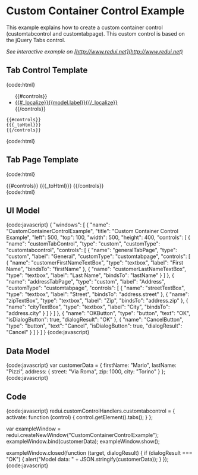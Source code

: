 # Custom Container Control Example

This example explains how to create a custom container control (customtabcontrol and customtabpage). This custom control is based on the jQuery Tabs control.

_See interactive example on [http://www.redui.net](http://www.redui.net)_

## Tab Control Template

{code:html}
<div id="{{id}}_template" class="redui-customtabcontrol-outer{{#model.cssClass}} {{model.cssClass}}{{/model.cssClass}}{{#model.isHidden}} redui-hidden{{/model.isHidden}}">
  <div id="{{id}}" data-name="{{name}}" class="redui-customtabcontrol">
    <ul>
    {{#controls}}
      <li><a href="#{{id}}">{{#_localize}}{{model.label}}{{/_localize}}</a></li>
    {{/controls}}
    </ul>

    {{#controls}}
    {{{_toHtml}}}
    {{/controls}}
  </div>
</div>
{code:html}

## Tab Page Template

{code:html}
<div id="{{id}}_template" class="redui-customtabpage-outer{{#model.cssClass}} {{model.cssClass}}{{/model.cssClass}}{{#model.isHidden}} redui-hidden{{/model.isHidden}}">
  <div id="{{id}}" name="{{name}}" class="redui-customtabpage">
    {{#controls}}
    {{{_toHtml}}}
    {{/controls}}
  </div>
</div>
{code:html}

## UI Model

{code:javascript}
{
    "windows": [
        {
            "name": "CustomContainerControlExample",
            "title": "Custom Container Control Example",
            "left": 500,
            "top": 100,
            "width": 500,
            "height": 400,
            "controls": [
                {
                    "name": "customTabControl",
                    "type": "custom",
                    "customType": "customtabcontrol",
                    "controls": [
                        {
                            "name": "generalTabPage",
                            "type": "custom",
                            "label": "General",
                            "customType": "customtabpage",
                            "controls": [
                                {
                                    "name": "customerFirstNameTextBox",
                                    "type": "textbox",
                                    "label": "First Name",
                                    "bindsTo": "firstName"
                                },
                                {
                                    "name": "customerLastNameTextBox",
                                    "type": "textbox",
                                    "label": "Last Name",
                                    "bindsTo": "lastName"
                                }
                            ]
                        },
                        {
                            "name": "addressTabPage",
                            "type": "custom",
                            "label": "Address",
                            "customType": "customtabpage",
                            "controls": [
                                {
                                    "name": "streetTextBox",
                                    "type": "textbox",
                                    "label": "Street",
                                    "bindsTo": "address.street"
                                },
                                {
                                    "name": "zipTextBox",
                                    "type": "textbox",
                                    "label": "Zip",
                                    "bindsTo": "address.zip"
                                },
                                {
                                    "name": "cityTextBox",
                                    "type": "textbox",
                                    "label": "City",
                                    "bindsTo": "address.city"
                                }
                            ]
                        }
                    ]
                },
                {
                    "name": "OKButton",
                    "type": "button",
                    "text": "OK",
                    "isDialogButton": true,
                    "dialogResult": "OK"
                },
                {
                    "name": "CancelButton",
                    "type": "button",
                    "text": "Cancel",
                    "isDialogButton": true,
                    "dialogResult": "Cancel"
                }
            ]
        }
    ]
}
{code:javascript}

## Data Model

{code:javascript}
var customerData = {
	firstName: "Mario",
	lastName: "Pizzi",
	address: {
		street: "Via Roma",
		zip: 1000,
		city: "Torino"
	}
};
{code:javascript}

## Code

{code:javascript}
redui.customControlHandlers.customtabcontrol = {
	activate: function (control) {
		control.getElement().tabs();
	}
};

var exampleWindow = redui.createNewWindow("CustomContainerControlExample");
exampleWindow.bind(customerData);
exampleWindow.show();

exampleWindow.closed(function (target, dialogResult) {
	if (dialogResult === "OK") {
		alert("Model data: " + JSON.stringify(customerData));
	}
});
{code:javascript}